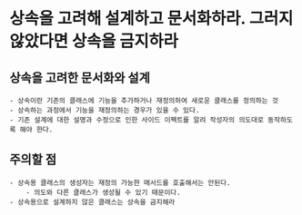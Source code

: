 # 상속을 고려해 설계하고 문서화하라. 그러지 않았다면 상속을 금지하라

## 상속을 고려한 문서화와 설계

    - 상속이란 기존의 클래스에 기능을 추가하거나 재정의하여 새로운 클래스를 정의하는 것
    - 상속하는 과정에서 기능을 재정의하는 경우가 있을 수 있다.
    - 기존 설계에 대한 설명과 수정으로 인한 사이드 이펙트를 알려 작성자의 의도대로 동작하도록 해야 한다.

## 주의할 점

    - 상속용 클래스의 생성자는 재정의 가능한 매서드를 호출해서는 안된다.
        - 의도와 다른 클래스가 생성될 수 있기 때문이다.
    - 상속용으로 설계하지 않은 클래스는 상속을 금지해라